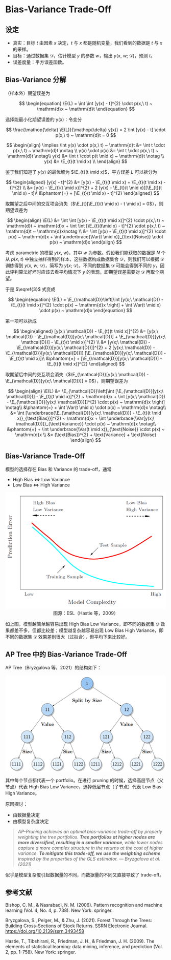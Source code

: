 # Bias-Variance Trade-Off

## 设定

- 真实：目标 $t$ 由因素 $x$ 决定，$t$ 与 $x$ 都是随机变量，我们看到的数据是 $t$ 与 $x$ 的采样。
- 目标：通过数据集 $\mathcal{D}$，估计模型 $y$ 的参数 $w$，输出 $y(x,\ w;\ \mathcal{D})$，预测 $t$。
- 误差度量：平方误差函数。

## Bias-Variance 分解

（样本外）期望误差为

$$
\begin{equation}
    \E(L) = \int \int [y(x) - t]^{2} \cdot p(x,\ t) ~ \mathrm{d}x ~ \mathrm{d}t
\end{equation}
$$

选择能最小化期望误差的 y(x)：令变分

$$
\frac{\mathop{\delta} \E(L)}{\mathop{\delta} y(x)} = 2 \int [y(x) - t] \cdot p(x,\ t) ~ \mathrm{d}t = 0
$$

$$
\begin{align}
    \implies \int y(x) \cdot p(x,\ t) ~ \mathrm{d}t &= \int t \cdot p(x,\ t) ~ \mathrm{d}t \notag \\
    y(x) \cdot p(x) &= \int t \cdot p(x,\ t) ~ \mathrm{d}t \notag\\
    y(x) &= \int t \cdot p(t \mid x) ~ \mathrm{d}t \notag \\
    y(x) &= \E_{t}(t \mid x) \\
\end{align}
$$

鉴于我们知道了 $y(x)$ 的最优解为 $\E_{t}(t \mid x)$，平方误差 $L$ 可以拆分为

$$
\begin{aligned}
    [y(x) - t]^{2} &= [y(x) - \E_{t}(t \mid x) + \E_{t}(t \mid x) - t]^{2} \\
    &= [y(x) - \E_{t}(t \mid x)]^{2} + 2 [y(x) - \E_{t}(t \mid x)][\E_{t}(t \mid x) - t]\\ 
    &\phantom{=} + [\E_{t}(t \mid x) - t]^{2}
\end{aligned}
$$

取期望之后中间的交互项会消失（$\E_{t}[\E_{t}(t \mid x) - t \mid x] = 0$），则期望误差为

$$
\begin{align}
    \E(L) &= \int \int [y(x) - \E_{t}(t \mid x)]^{2} \cdot p(x,\ t) ~ \mathrm{d}t ~ \mathrm{d}x + \int \int [\E_{t}(t\mid x) - t]^{2} \cdot p(x,\ t) ~ \mathrm{d}t ~ \mathrm{d}x\notag \\
    &= \int [y(x) - \E_{t}(t \mid x)]^{2} \cdot p(x) ~ \mathrm{d}x + \int \underbrace{\Var(t \mid x)}_{\text{Noise}} \cdot p(x) ~ \mathrm{d}x
\end{align}
$$

考虑 parametric 的模型 $y(x,\ w)$，其中 $w$ 为参数。假设我们能获取的数据是 $N$ 个从 $p(x,\ t)$ 中独立抽样得到的样本，这些数据构成数据集合 $\mathcal{D}$，则我们可以根据 $\mathcal{D}$ 训练得到 $y(x,\ w;\ \mathcal{D})$，简写为 $y(x;\ \mathcal{D})$。不同的数据集 $\mathcal{D}$ 可能会得到不同的 $y$，因此评判算法好坏时应该去看平均情况下 $y$ 的表现，即期望误差需要对 $\mathcal{D}$ 再取个期望。

于是 $\eqref{3}$ 式变成

$$
\begin{equation}
    \E(L) = \E_{\mathcal{D}}\left[\int [y(x;\ \mathcal{D}) - \E_{t}(t \mid x)]^{2} \cdot p(x) ~ \mathrm{d}x \right] + \int \Var(t \mid x) \cdot p(x) ~ \mathrm{d}x
\end{equation}
$$

第一项可以拆成

$$
\begin{aligned}
    [y(x;\ \mathcal{D}) - \E_{t}(t \mid x)]^{2} &= [y(x;\ \mathcal{D}) - \E_{\mathcal{D}}[y(x;\ \mathcal{D})] + \E_{\mathcal{D}}[y(x;\ \mathcal{D})] - \E_{t}(t \mid x)]^{2} \\
    &= [y(x;\ \mathcal{D}) - \E_{\mathcal{D}}[y(x;\ \mathcal{D})]]^{2} + 2 [y(x;\ \mathcal{D}) - \E_{\mathcal{D}}[y(x;\ \mathcal{D})]] [\E_{\mathcal{D}}[y(x;\ \mathcal{D})] - \E_{t}(t \mid x)]\\
    &\phantom{=} + [\E_{\mathcal{D}}[y(x;\ \mathcal{D})] - \E_{t}(t \mid x)]^{2}
\end{aligned}
$$

取期望后中间的交互项会消失（$\E_{\mathcal{D}}[y(x;\ \mathcal{D}) - \E_{\mathcal{D}}[y(x;\ \mathcal{D})]] = 0$），则期望误差为

$$
\begin{align}
    \E(L) &= \E_{\mathcal{D}}\left[\int [\E_{\mathcal{D}}[y(x;\ \mathcal{D})] - \E_{t}(t \mid x)]^{2} ~ \mathrm{d}x + \int [y(x;\ \mathcal{D}) - \E_{\mathcal{D}}[y(x;\ \mathcal{D})]]^{2} \cdot p(x) ~ \mathrm{d}x \right] \notag\\
    &\phantom{=} + \int \Var(t \mid x) \cdot p(x) ~ \mathrm{d}x \notag\\
    &= \int [\underbrace{\E_{\mathcal{D}}[y(x;\ \mathcal{D})] - \E_{t}(t \mid x)}_{\text{Bias}}]^{2} ~ \mathrm{d}x + \int \underbrace{\Var[y(x;\ \mathcal{D})]}_{\text{Variance}} \cdot p(x) ~ \mathrm{d}x \notag\\
    &\phantom{=} + \int \underbrace{\Var(t \mid x)}_{\text{Noise}} \cdot p(x) ~ \mathrm{d}x \\
    &= (\text{Bias})^{2} + \text{Variance} + \text{Noise}
\end{align}
$$

## Bias-Variance Trade-Off

模型的选择存在 Bias 和 Variance 的 trade-off，通常

- High Bias $\iff$ Low Variance
- Low Bias $\iff$ High Variance

<div align='center'>

![](image/2023-05-30-14-27-29.png)
图源：ESL（Hastie 等，2009）
</div align='center'>

如上图，模型越简单越容易出现 High Bias Low Variance，即不同的数据集 $\mathcal{D}$ 效果都差不多，但都比较差；模型越复杂越容易出现 Low Bias High Variance，即不同的数据集 $\mathcal{D}$ 效果差别很大（过拟合），但平均下来比较好。

## AP Tree 中的 Bias-Variance Trade-Off

AP Tree（Bryzgalova 等，2021）的结构如下：

<div align='center'>

![](image/2023-05-30-14-59-42.png)
</div align='center'>

其中每个节点都代表一个 portfolio。在进行 pruning 的时候，选择高层节点（父节点）代表 High Bias Low Variance，选择低层节点（子节点）代表 Low Bias High Variance。

原因探讨：

- 由数据量决定
- 由模型复杂度决定

> *AP-Pruning achieves an optimal bias-variance trade-off by properly weighting the tree portfolios. **Tree portfolios at higher nodes are more diversified, resulting in a smaller variance**, while lower nodes capture a more complex structure in the returns at the cost of higher variance. **To mitigate this trade-off, we use the weighting scheme** inspired by the properties of the GLS estimator. &mdash; Bryzgalova et al. (2021)*

似乎是模型复杂度引起数据量的不同，而数据量的不同又直接导致了 trade-off。

## 参考文献

Bishop, C. M., & Nasrabadi, N. M. (2006). Pattern recognition and machine learning (Vol. 4, No. 4, p. 738). New York: springer.

Bryzgalova, S., Pelger, M., & Zhu, J. (2021). Forest Through the Trees: Building Cross-Sections of Stock Returns. SSRN Electronic Journal. https://doi.org/10.2139/ssrn.3493458

Hastie, T., Tibshirani, R., Friedman, J. H., & Friedman, J. H. (2009). The elements of statistical learning: data mining, inference, and prediction (Vol. 2, pp. 1-758). New York: springer.
